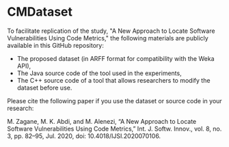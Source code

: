 # CMDataset
To facilitate replication of the study, "A New Approach to Locate Software Vulnerabilities Using Code Metrics," the following materials are publicly available in this GitHub repository:

- The proposed dataset (in ARFF format for compatibility with the Weka API),
- The Java source code of the tool used in the experiments,
- The C++ source code of a tool that allows researchers to modify the dataset before use.

Please cite the following paper if you use the dataset or source code in your research:

M. Zagane, M. K. Abdi, and M. Alenezi, “A New Approach to Locate Software Vulnerabilities Using Code Metrics,” Int. J. Softw. Innov., vol. 8, no. 3, pp. 82–95, Jul. 2020, doi: 10.4018/IJSI.2020070106.

